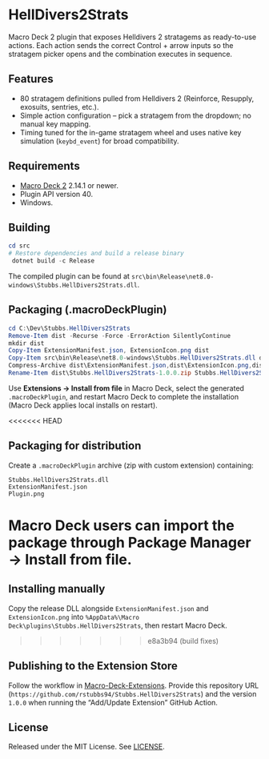 ﻿# HellDivers2Strats

Macro Deck 2 plugin that exposes Helldivers 2 stratagems as ready-to-use actions. Each action sends the correct Control + arrow inputs so the stratagem picker opens and the combination executes in sequence.

## Features
- 80 stratagem definitions pulled from Helldivers 2 (Reinforce, Resupply, exosuits, sentries, etc.).
- Simple action configuration – pick a stratagem from the dropdown; no manual key mapping.
- Timing tuned for the in-game stratagem wheel and uses native key simulation (`keybd_event`) for broad compatibility.

## Requirements
- [Macro Deck 2](https://macrodeck.org/) 2.14.1 or newer.
- Plugin API version 40.
- Windows.

## Building
```powershell
cd src
# Restore dependencies and build a release binary
 dotnet build -c Release
```
The compiled plugin can be found at `src\bin\Release\net8.0-windows\Stubbs.HellDivers2Strats.dll`.

## Packaging (.macroDeckPlugin)
```powershell
cd C:\Dev\Stubbs.HellDivers2Strats
Remove-Item dist -Recurse -Force -ErrorAction SilentlyContinue
mkdir dist
Copy-Item ExtensionManifest.json, ExtensionIcon.png dist
Copy-Item src\bin\Release\net8.0-windows\Stubbs.HellDivers2Strats.dll dist
Compress-Archive dist\ExtensionManifest.json,dist\ExtensionIcon.png,dist\Stubbs.HellDivers2Strats.dll dist\Stubbs.HellDivers2Strats-1.0.0.zip -Force
Rename-Item dist\Stubbs.HellDivers2Strats-1.0.0.zip Stubbs.HellDivers2Strats-1.0.0.macroDeckPlugin
```
Use **Extensions → Install from file** in Macro Deck, select the generated `.macroDeckPlugin`, and restart Macro Deck to complete the installation (Macro Deck applies local installs on restart).

<<<<<<< HEAD
## Packaging for distribution
Create a `.macroDeckPlugin` archive (zip with custom extension) containing:
```
Stubbs.HellDivers2Strats.dll
ExtensionManifest.json
Plugin.png
```
Macro Deck users can import the package through **Package Manager → Install from file**.
=======
## Installing manually
Copy the release DLL alongside `ExtensionManifest.json` and `ExtensionIcon.png` into `%AppData%\Macro Deck\plugins\Stubbs.HellDivers2Strats`, then restart Macro Deck.
>>>>>>> e8a3b94 (build fixes)

## Publishing to the Extension Store
Follow the workflow in [Macro-Deck-Extensions](https://github.com/Macro-Deck-App/Macro-Deck-Extensions#readme). Provide this repository URL (`https://github.com/rstubbs94/Stubbs.HellDivers2Strats`) and the version `1.0.0` when running the “Add/Update Extension” GitHub Action.

## License
Released under the MIT License. See [LICENSE](LICENSE).
